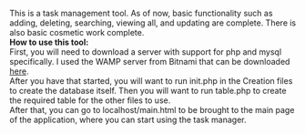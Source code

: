 This is a task management tool. As of now, basic functionality such as adding,
deleting, searching, viewing all, and updating are complete. There is also basic
cosmetic work complete.  
**How to use this tool:**  
First, you will need to download a server with support for php and mysql
specifically. I used the WAMP server from Bitnami that can be downloaded
[here](https://bitnami.com/stack/wamp).  
After you have that started, you will want to run init.php in the Creation files
to create the database itself. Then you will want to run table.php to create the
required table for the other files to use.  
After that, you can go to localhost/main.html to be brought to the main page of
the application, where you can start using the task manager.   
